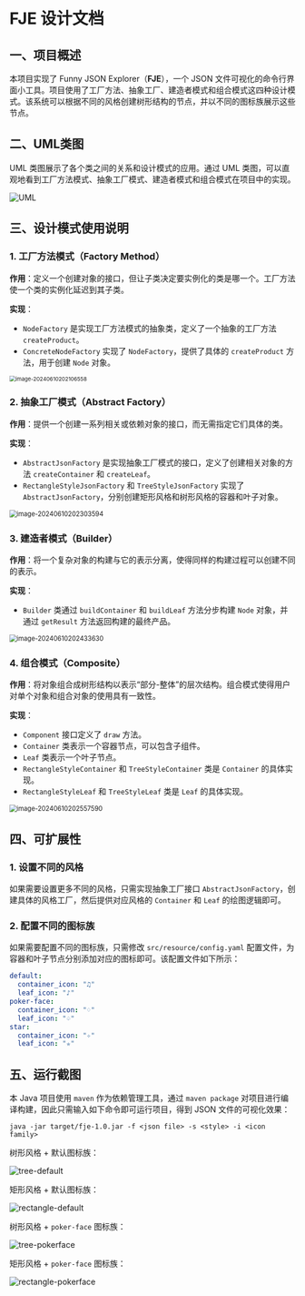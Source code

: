 # FJE 设计文档

## 一、项目概述

本项目实现了 Funny JSON Explorer（**FJE**），一个 JSON 文件可视化的命令行界面小工具。项目使用了工厂方法、抽象工厂、建造者模式和组合模式这四种设计模式。该系统可以根据不同的风格创建树形结构的节点，并以不同的图标族展示这些节点。

## 二、UML类图

UML 类图展示了各个类之间的关系和设计模式的应用。通过 UML 类图，可以直观地看到工厂方法模式、抽象工厂模式、建造者模式和组合模式在项目中的实现。

![UML](assets/UML.png)

## 三、设计模式使用说明

### 1. 工厂方法模式（Factory Method）

**作用**：定义一个创建对象的接口，但让子类决定要实例化的类是哪一个。工厂方法使一个类的实例化延迟到其子类。

**实现**：

- `NodeFactory` 是实现工厂方法模式的抽象类，定义了一个抽象的工厂方法 `createProduct`。
- `ConcreteNodeFactory` 实现了 `NodeFactory`，提供了具体的 `createProduct` 方法，用于创建 `Node` 对象。

<img src="assets/FactoryMethod.png" alt="image-20240610202106558" style="zoom:67%;" />

### 2. 抽象工厂模式（Abstract Factory）

**作用**：提供一个创建一系列相关或依赖对象的接口，而无需指定它们具体的类。

**实现**：

- `AbstractJsonFactory` 是实现抽象工厂模式的接口，定义了创建相关对象的方法 `createContainer` 和 `createLeaf`。
- `RectangleStyleJsonFactory` 和 `TreeStyleJsonFactory` 实现了 `AbstractJsonFactory`，分别创建矩形风格和树形风格的容器和叶子对象。

<img src="assets/AbstractFactory.png" alt="image-20240610202303594" style="zoom: 80%;" />

### 3. 建造者模式（Builder）

**作用**：将一个复杂对象的构建与它的表示分离，使得同样的构建过程可以创建不同的表示。

**实现**：
- `Builder` 类通过 `buildContainer` 和 `buildLeaf` 方法分步构建 `Node` 对象，并通过 `getResult` 方法返回构建的最终产品。

<img src="assets/builder.png" alt="image-20240610202433630" style="zoom:80%;" />

### 4. 组合模式（Composite）

**作用**：将对象组合成树形结构以表示“部分-整体”的层次结构。组合模式使得用户对单个对象和组合对象的使用具有一致性。

**实现**：

- `Component` 接口定义了 `draw` 方法。
- `Container` 类表示一个容器节点，可以包含子组件。
- `Leaf` 类表示一个叶子节点。
- `RectangleStyleContainer` 和 `TreeStyleContainer` 类是 `Container` 的具体实现。
- `RectangleStyleLeaf` 和 `TreeStyleLeaf` 类是 `Leaf` 的具体实现。

<img src="assets/Composite.png" alt="image-20240610202557590" style="zoom:80%;" />

## 四、可扩展性

### 1. 设置不同的风格

如果需要设置更多不同的风格，只需实现抽象工厂接口 `AbstractJsonFactory`，创建具体的风格工厂，然后提供对应风格的 `Container` 和 `Leaf` 的绘图逻辑即可。

### 2. 配置不同的图标族

如果需要配置不同的图标族，只需修改 `src/resource/config.yaml` 配置文件，为容器和叶子节点分别添加对应的图标即可。该配置文件如下所示：

```yaml
default:
  container_icon: "♫"
  leaf_icon: "♪"
poker-face:
  container_icon: "♢"
  leaf_icon: "♤"
star:
  container_icon: "✧"
  leaf_icon: "✯"
```

## 五、运行截图

本 Java 项目使用 `maven` 作为依赖管理工具，通过 `maven package` 对项目进行编译构建，因此只需输入如下命令即可运行项目，得到 JSON 文件的可视化效果：

```shell
java -jar target/fje-1.0.jar -f <json file> -s <style> -i <icon family>
```

树形风格 + 默认图标族：

![tree-default](assets/tree-default.png)

矩形风格 + 默认图标族：

![rectangle-default](assets/rectangle-default.png)

树形风格 + `poker-face` 图标族：

![tree-pokerface](assets/tree-pokerface.png)

矩形风格 + `poker-face` 图标族：

![rectangle-pokerface](assets/rectangle-pokerface.png)
